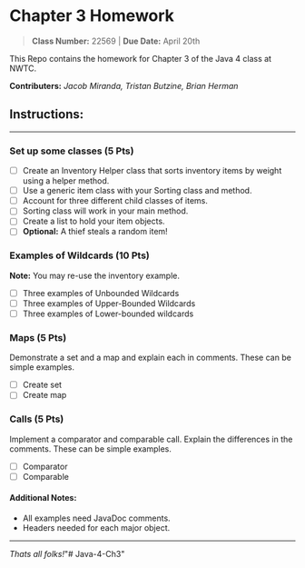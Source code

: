 # Chapter 3 Homework

> **Class Number:** 22569
| **Due Date:** April 20th

This Repo contains the homework for Chapter 3 of the Java 4 class at NWTC.

**Contributers:** *Jacob Miranda, Tristan Butzine, Brian Herman*

## Instructions:
___ 

### Set up some classes (5 Pts)
* [ ] Create an Inventory Helper class that sorts inventory items by weight using a helper method. 
* [ ] Use a generic item class with your Sorting class and method. 
* [ ] Account for three different child classes of items.
* [ ] Sorting class will work in your main method. 
* [ ] Create a list to hold your item objects. 
* [ ] **Optional:** A thief steals a random item!

### Examples of Wildcards (10 Pts)
**Note:** You may re-use the inventory example.
* [ ] Three examples of Unbounded Wildcards
* [ ] Three examples of Upper-Bounded Wildcards
* [ ] Three examples of Lower-bounded wildcards

### Maps (5 Pts)
Demonstrate a set and a map and explain each in comments. These can be simple examples.
* [ ] Create set
* [ ] Create map

### Calls (5 Pts)
Implement a comparator and comparable call. Explain the differences in the comments. These can be simple examples. 
* [ ] Comparator
* [ ] Comparable

#### **Additional Notes:** 
* All examples need JavaDoc comments.
* Headers needed for each major object.

---

*Thats all folks!*"# Java-4-Ch3" 
